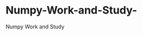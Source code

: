   # Numpy-Work-and-Study-
Numpy Work and Study 
                
                
              
                     
                  
                                                         
                             
                  
                    
                                       
                                                 
                                                          
                                                                                                                        
                                                
                                       
                                            
                                                                                                                                   
                                                                               
                                                                                          
                                                                                                   
                                     
                                                                
                                                                        

